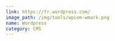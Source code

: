 ```yaml
---
link: https://fr.wordpress.com/
image_path: /img/tools/wpcom-wmark.png
name: Wordpress
category: CMS
---
```

